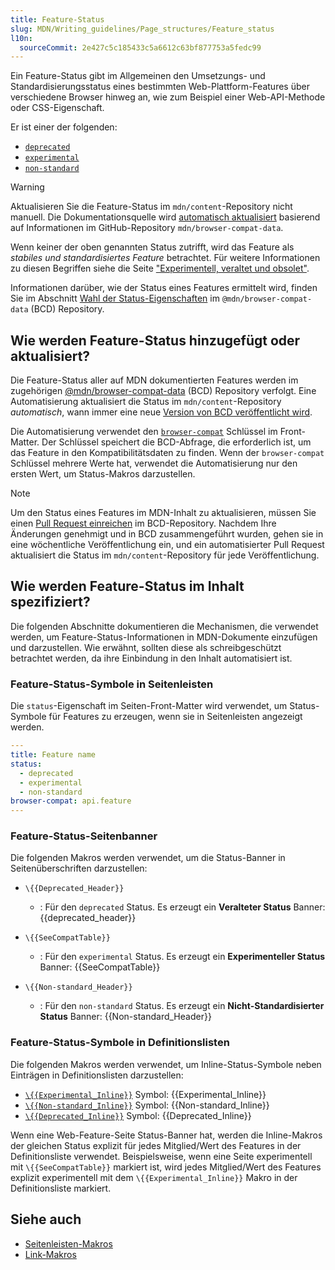```yaml
---
title: Feature-Status
slug: MDN/Writing_guidelines/Page_structures/Feature_status
l10n:
  sourceCommit: 2e427c5c185433c5a6612c63bf877753a5fedc99
---
```


Ein Feature-Status gibt im Allgemeinen den Umsetzungs- und Standardisierungsstatus eines bestimmten Web-Plattform-Features über verschiedene Browser hinweg an, wie zum Beispiel einer Web-API-Methode oder CSS-Eigenschaft.

Er ist einer der folgenden:

- [`deprecated`](https://github.com/mdn/browser-compat-data/tree/main/docs/data-guidelines#setting-deprecated)
- [`experimental`](https://github.com/mdn/browser-compat-data/tree/main/docs/data-guidelines#setting-experimental)
- [`non-standard`](https://github.com/mdn/browser-compat-data/blob/main/schemas/compat-data-schema.md#status-information)

> [!WARNING]
> Aktualisieren Sie die Feature-Status im `mdn/content`-Repository nicht manuell.
> Die Dokumentationsquelle wird [automatisch aktualisiert](#how_feature_statuses_are_added_or_updated) basierend auf Informationen im GitHub-Repository `mdn/browser-compat-data`.

Wenn keiner der oben genannten Status zutrifft, wird das Feature als _stabiles und standardisiertes Feature_ betrachtet.
Für weitere Informationen zu diesen Begriffen siehe die Seite ["Experimentell, veraltet und obsolet"](/de/docs/MDN/Writing_guidelines/Experimental_deprecated_obsolete).

Informationen darüber, wie der Status eines Features ermittelt wird, finden Sie im Abschnitt [Wahl der Status-Eigenschaften](https://github.com/mdn/browser-compat-data/tree/main/docs/data-guidelines#choosing-status-properties) im `@mdn/browser-compat-data` (BCD) Repository.

## Wie werden Feature-Status hinzugefügt oder aktualisiert?

Die Feature-Status aller auf MDN dokumentierten Features werden im zugehörigen [@mdn/browser-compat-data](https://github.com/mdn/browser-compat-data) (BCD) Repository verfolgt. Eine Automatisierung aktualisiert die Status im `mdn/content`-Repository _automatisch_, wann immer eine neue [Version von BCD veröffentlicht wird](https://github.com/mdn/browser-compat-data/releases).

Die Automatisierung verwendet den [`browser-compat`](/de/docs/MDN/Writing_guidelines/Page_structures/Compatibility_tables#using_bcd_data_in_mdn_pages) Schlüssel im Front-Matter. Der Schlüssel speichert die BCD-Abfrage, die erforderlich ist, um das Feature in den Kompatibilitätsdaten zu finden. Wenn der `browser-compat` Schlüssel mehrere Werte hat, verwendet die Automatisierung nur den ersten Wert, um Status-Makros darzustellen.

> [!NOTE]
> Um den Status eines Features im MDN-Inhalt zu aktualisieren, müssen Sie einen [Pull Request einreichen](https://github.com/mdn/browser-compat-data/blob/main/docs/contributing.md#updating-the-compat-data) im BCD-Repository. Nachdem Ihre Änderungen genehmigt und in BCD zusammengeführt wurden, gehen sie in eine wöchentliche Veröffentlichung ein, und ein automatisierter Pull Request aktualisiert die Status im `mdn/content`-Repository für jede Veröffentlichung.

## Wie werden Feature-Status im Inhalt spezifiziert?

Die folgenden Abschnitte dokumentieren die Mechanismen, die verwendet werden, um Feature-Status-Informationen in MDN-Dokumente einzufügen und darzustellen. Wie erwähnt, sollten diese als schreibgeschützt betrachtet werden, da ihre Einbindung in den Inhalt automatisiert ist.

### Feature-Status-Symbole in Seitenleisten

Die `status`-Eigenschaft im Seiten-Front-Matter wird verwendet, um Status-Symbole für Features zu erzeugen, wenn sie in Seitenleisten angezeigt werden.

```yaml
---
title: Feature name
status:
  - deprecated
  - experimental
  - non-standard
browser-compat: api.feature
---
```

### Feature-Status-Seitenbanner

Die folgenden Makros werden verwendet, um die Status-Banner in Seitenüberschriften darzustellen:

- `\{{Deprecated_Header}}`
  - : Für den `deprecated` Status. Es erzeugt ein **Veralteter Status** Banner:
    {{deprecated_header}}

- `\{{SeeCompatTable}}`
  - : Für den `experimental` Status. Es erzeugt ein **Experimenteller Status** Banner:
    {{SeeCompatTable}}

- `\{{Non-standard_Header}}`
  - : Für den `non-standard` Status. Es erzeugt ein **Nicht-Standardisierter Status** Banner:
    {{Non-standard_Header}}

### Feature-Status-Symbole in Definitionslisten

Die folgenden Makros werden verwendet, um Inline-Status-Symbole neben Einträgen in Definitionslisten darzustellen:

- [`\{{Experimental_Inline}}`](https://github.com/mdn/rari/blob/main/crates/rari-doc/src/templ/templs/badges.rs) Symbol: {{Experimental_Inline}}
- [`\{{Non-standard_Inline}}`](https://github.com/mdn/rari/blob/main/crates/rari-doc/src/templ/templs/badges.rs) Symbol: {{Non-standard_Inline}}
- [`\{{Deprecated_Inline}}`](https://github.com/mdn/rari/blob/main/crates/rari-doc/src/templ/templs/badges.rs) Symbol: {{Deprecated_Inline}}

Wenn eine Web-Feature-Seite Status-Banner hat, werden die Inline-Makros der gleichen Status explizit für jedes Mitglied/Wert des Features in der Definitionsliste verwendet.
Beispielsweise, wenn eine Seite experimentell mit `\{{SeeCompatTable}}` markiert ist, wird jedes Mitglied/Wert des Features explizit experimentell mit dem `\{{Experimental_Inline}}` Makro in der Definitionsliste markiert.

## Siehe auch

- [Seitenleisten-Makros](/de/docs/MDN/Writing_guidelines/Page_structures/Sidebars)
- [Link-Makros](/de/docs/MDN/Writing_guidelines/Page_structures/Links)

